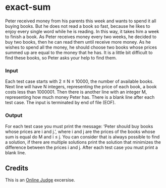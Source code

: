 # exact-sum
Peter received money from his parents this week and wants to spend it all buying books. But he does
not read a book so fast, because he likes to enjoy every single word while he is reading. In this way, it
takes him a week to finish a book.
As Peter receives money every two weeks, he decided to buy two books, then he can read them until
receive more money. As he wishes to spend all the money, he should choose two books whose prices
summed up are equal to the money that he has. It is a little bit difficult to find these books, so Peter
asks your help to find them.

### **Input**
Each test case starts with 2 ≤ N ≤ 10000, the number of available books. Next line will have N
integers, representing the price of each book, a book costs less than 1000001. Then there is another
line with an integer M, representing how much money Peter has. There is a blank line after each test
case. The input is terminated by end of file (EOF).

### **Output**
For each test case you must print the message: ‘Peter should buy books whose prices are i and
j.’, where i and j are the prices of the books whose sum is equal do M and i ≤ j. You can consider that
is always possible to find a solution, if there are multiple solutions print the solution that minimizes
the difference between the prices i and j. After each test case you must print a blank line.

## Credits
This is an [Online Judge](https://onlinejudge.org/index.php?option=com_onlinejudge&Itemid=8&category=24&page=show_problem&problem=1998) excersise.
